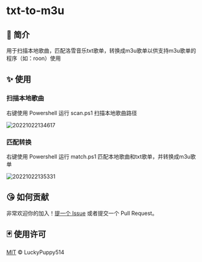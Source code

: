 # txt-to-m3u

## 📕 简介

用于扫描本地歌曲，匹配洛雪音乐txt歌单，转换成m3u歌单以供支持m3u歌单的程序（如：roon）使用

## ✨ 使用

### 扫描本地歌曲

右键使用 Powershell 运行 scan.ps1 扫描本地歌曲路径

![20221022134617](https://cdn.jsdelivr.net/gh/LuckyPuppy514/pic-bed/common/20221022134617.png)

### 匹配转换

右键使用 Powershell 运行 match.ps1 匹配本地歌曲和txt歌单，并转换成m3u歌单

![20221022135331](https://cdn.jsdelivr.net/gh/LuckyPuppy514/pic-bed/common/20221022135331.png)

## 😘 如何贡献

非常欢迎你的加入！[提一个 Issue](https://github.com/LuckyPuppy514/txt-to-m3u/issues/new) 或者提交一个 Pull Request。

## 🃏 使用许可

[MIT](https://github.com/LuckyPuppy514/txt-to-m3u/blob/main/LICENSE) © LuckyPuppy514
